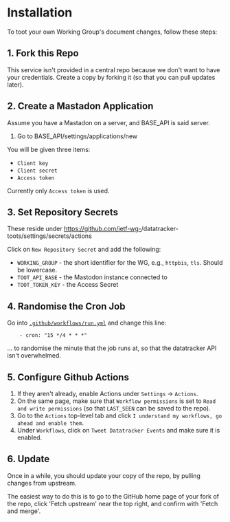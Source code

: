 # Installation

To toot your own Working Group's document changes, follow these steps:

## 1. Fork this Repo

This service isn't provided in a central repo because we don't want to have your credentials. Create a copy by forking it (so that you can pull updates later).

## 2. Create a Mastadon Application

Assume you have a Mastadon on a server, and BASE_API is said server.

1. Go to BASE_API/settings/applications/new

You will be given three items:

* `Client key`
* `Client secret`
* `Access token`

Currently only `Access token` is used.

## 3. Set Repository Secrets

These reside under https://github.com/ietf-wg-<wgname>/datatracker-toots/settings/secrets/actions

Click on `New Repository Secret` and add the following:

* `WORKING_GROUP` - the short identifier for the WG, e.g., `httpbis`, `tls`. Should be lowercase.
* `TOOT_API_BASE` - the Mastodon instance connected to
* `TOOT_TOKEN_KEY` - the Access Secret


## 4. Randomise the Cron Job

Go into [`.github/workflows/run.yml`](.github/workflows/run.yml) and change this line:

~~~ crontab
    - cron: "15 */4 * * *"
~~~

... to randomise the minute that the job runs at, so that the datatracker API isn't overwhelmed.


## 5. Configure Github Actions

1. If they aren't already, enable Actions under `Settings` -> `Actions`.
2. On the same page, make sure that `Workflow permissions` is set to `Read and write permissions` (so that `LAST_SEEN` can be saved to the repo).
3. Go to the `Actions` top-level tab and click `I understand my workflows, go ahead and enable them`.
4. Under `Workflows`, click on `Tweet Datatracker Events` and make sure it is enabled.


## 6. Update

Once in a while, you should update your copy of the repo, by pulling changes from upstream.

The easiest way to do this is to go to the GitHub home page of your fork of the repo, click 'Fetch upstream' near the top right, and confirm with 'Fetch and merge'.
